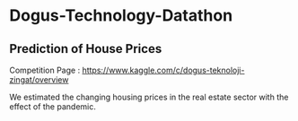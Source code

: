 # Dogus-Technology-Datathon
## Prediction of House Prices
Competition Page : https://www.kaggle.com/c/dogus-teknoloji-zingat/overview

We estimated the changing housing prices in the real estate sector with the effect of the pandemic.
